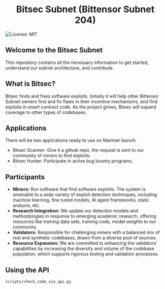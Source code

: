 <h1 align="center">Bitsec Subnet (Bittensor Subnet 204)</h1>

![License: MIT](https://img.shields.io/badge/License-MIT-yellow.svg)

## Welcome to the Bitsec Subnet

This repository contains all the necessary information to get started, understand our subnet architecture, and contribute.

## What is Bitsec?

Bitsec finds and fixes software exploits. Initially it will help other Bittensor Subnet owners find and fix flaws in their incentive mechanisms, and find exploits in smart contract code. As the project grows, Bitsec will expand coverage to other types of codebases.

## Applications

There will be two applications ready to use on Mainnet launch:

- Bitsec Scanner: Give it a github repo, the request is sent to our community of miners to find exploits.
- Bitsec Hunter: Participate in active bug bounty programs.

## Participants

- **Miners:** Run software that find software exploits. The system is amenable to a wide variety of exploit detection techniques, including machine learning, fine tuned models, AI agent frameworks, static analysis, etc.
- **Research Integration:** We update our detection models and methodologies in response to emerging academic research, offering resources like training data sets, training code, model weights to our community.
- **Validators:** Responsible for challenging miners with a balanced mix of real and synthetic codebases, drawn from a diverse pool of sources.
- **Resource Expansion:** We are committed to enhancing the validators' capabilities by increasing the diversity and volume of the codebase population, which supports rigorous testing and validation processes.

## Using the API

`scripts/check_code_via_api.py`
